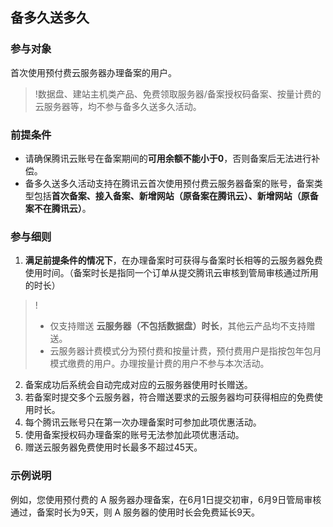 ## 备多久送多久

### 参与对象
首次使用预付费云服务器办理备案的用户。
>!数据盘、建站主机类产品、免费领取服务器/备案授权码备案、按量计费的云服务器等，均不参与备多久送多久活动。

### 前提条件
- 请确保腾讯云账号在备案期间的**可用余额不能小于0**，否则备案后无法进行补偿。
- 备多久送多久活动支持在腾讯云首次使用预付费云服务器备案的账号，备案类型包括**首次备案、接入备案、新增网站（原备案在腾讯云）、新增网站（原备案不在腾讯云）**。


### 参与细则
1. **满足前提条件的情况下**，在办理备案时可获得与备案时长相等的云服务器免费使用时间。（备案时长是指同一个订单从提交腾讯云审核到管局审核通过所用的时长）
>!
>- 仅支持赠送 **云服务器（不包括数据盘）时长**，其他云产品均不支持赠送。
>- 云服务器计费模式分为预付费和按量计费，预付费用户是指按包年包月模式缴费的用户。办理按量计费的用户不参与本次活动。
2. 备案成功后系统会自动完成对应的云服务器使用时长赠送。
3. 若备案时提交多个云服务器，符合赠送要求的云服务器均可获得相应的免费使用时长。
4. 每个腾讯云账号只在第一次办理备案时可参加此项优惠活动。
5. 使用备案授权码办理备案的账号无法参加此项优惠活动。
6. 赠送云服务器免费使用时长最多不超过45天。

### 示例说明

例如，您使用预付费的 A 服务器办理备案，在6月1日提交初审，6月9日管局审核通过，备案时长为9天，则 A 服务器的使用时长会免费延长9天。
